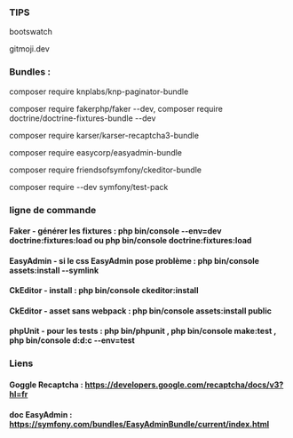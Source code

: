 ### TIPS

bootswatch

gitmoji.dev



### Bundles :
composer require knplabs/knp-paginator-bundle

composer require fakerphp/faker --dev,
composer require doctrine/doctrine-fixtures-bundle --dev

composer require karser/karser-recaptcha3-bundle

composer require easycorp/easyadmin-bundle

composer require friendsofsymfony/ckeditor-bundle

composer require --dev symfony/test-pack

### ligne de commande

#### Faker - générer les fixtures : php bin/console --env=dev doctrine:fixtures:load ou php bin/console doctrine:fixtures:load 
#### EasyAdmin - si le css EasyAdmin pose problème : php bin/console assets:install --symlink
#### CkEditor - install :  php bin/console ckeditor:install
#### CkEditor - asset sans webpack :  php bin/console assets:install public
#### phpUnit - pour les tests : php bin/phpunit , php bin/console make:test , php bin/console d:d:c --env=test



### Liens
#### Goggle Recaptcha : https://developers.google.com/recaptcha/docs/v3?hl=fr
#### doc EasyAdmin : https://symfony.com/bundles/EasyAdminBundle/current/index.html
